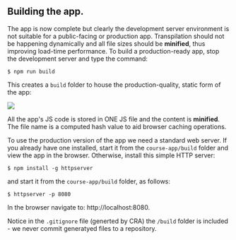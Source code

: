## Building the app.

The app is now complete but clearly the development server environment is not suitable for a public-facing or production app. Transpilation should not be happening dynamically and all file sizes should be **minified**, thus improving load-time performance. To build a production-ready app, stop the development server and type the command:
~~~
$ npm run build
~~~
This creates a `build` folder to house the production-quality, static form of the app:

![][build]

All the app's JS code is stored in ONE JS file and the content is **minified**. The file name is a computed hash value to aid browser caching operations.

To use the production version of the app we need a standard web server. If you already have one installed, start it from the `course-app/build` folder and view the app in the browser. Otherwise, install this simple HTTP server:
~~~
$ npm install -g httpserver
~~~
and start it from the `course-app/build` folder, as follows:
~~~
$ httpserver -p 8080
~~~
In the browser navigate to: http://localhost:8080.

Notice in the `.gitignore` file (generted by CRA) the `/build` folder is included - we  never commit generatyed files to a repository.

[build]: ./img/build.png
